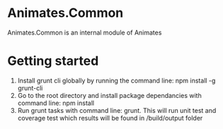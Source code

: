 # Animates.Common

Animates.Common is an internal module of Animates


# Getting started

1. Install grunt cli globally by running the command line: npm install -g grunt-cli
2. Go to the root directory and install package dependancies with command line: npm install
3. Run grunt tasks with command line: grunt. This will run unit test and coverage test which results will be found in /build/output folder